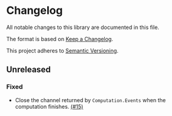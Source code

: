 # Changelog

All notable changes to this library are documented in this file.

The format is based on [Keep a Changelog](https://keepachangelog.com/en/1.1.0/).

This project adheres to [Semantic Versioning](https://semver.org/spec/v2.0.0.html).

## Unreleased

### Fixed

- Close the channel returned by `Computation.Events` when the computation finishes.
  [(#15)](https://github.com/signalfx/signalflow-client-go/pull/15)
